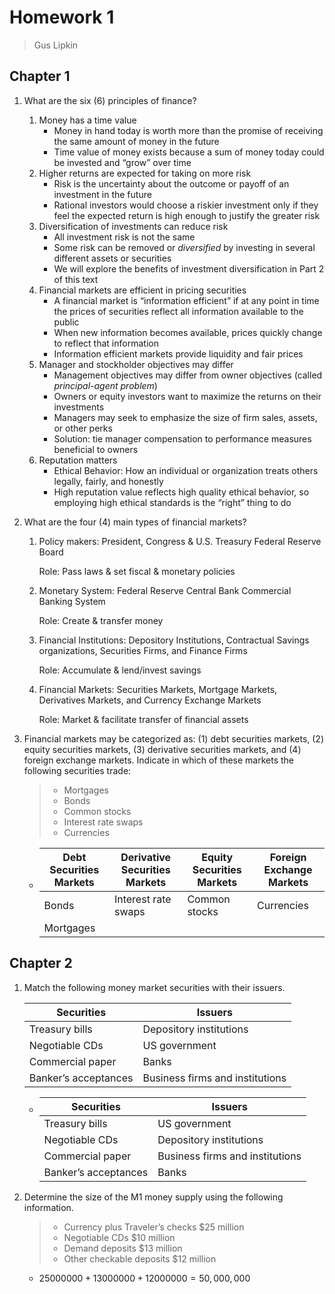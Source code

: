 # Homework 1

> Gus Lipkin

## Chapter 1

1. What are the six (6) principles of finance?

   1. Money has a time value
      - Money in hand today is worth more than the promise of receiving the same amount of money in the future
      - Time value of money exists because a sum of money today could be invested and “grow” over time
   2. Higher returns are expected for taking on more risk
      - Risk is the uncertainty about the outcome or payoff of an investment in the future
      - Rational investors would choose a riskier investment only if they feel the expected return is high enough to justify the greater risk
   3. Diversification of investments can reduce risk
      - All investment risk is not the same
      - Some risk can be removed or *diversified* by investing in several different assets or securities
      - We will explore the benefits of investment diversification in Part 2 of this text
   4. Financial markets are efficient in pricing securities
      - A financial market is “information efficient” if at any point in time the prices of securities reflect all information available to the public
      - When new information becomes available, prices quickly change to reflect that information
      - Information efficient markets provide liquidity and fair prices
   5. Manager and stockholder objectives may differ
      - Management objectives may differ from owner objectives (called *principal-agent problem*)
      - Owners or equity investors want to maximize the returns on their investments
      - Managers may seek to emphasize the size of firm sales, assets, or other perks
      - Solution: tie manager compensation to performance measures beneficial to owners
   6. Reputation matters
      - Ethical Behavior: How an individual or organization treats others legally, fairly, and honestly
      - High reputation value reflects high quality ethical behavior, so employing high ethical standards is the “right” thing to do

2. What are the four (4) main types of financial markets?

   1. Policy makers: President, Congress & U.S. Treasury Federal Reserve Board

      Role: Pass laws & set fiscal & monetary policies

   2. Monetary System: Federal Reserve Central Bank Commercial Banking System

      Role: Create & transfer money

   3. Financial Institutions: Depository Institutions, Contractual Savings organizations, Securities Firms, and Finance Firms

      Role: Accumulate & lend/invest savings

   4. Financial Markets: Securities Markets, Mortgage Markets, Derivatives Markets, and Currency Exchange Markets

      Role: Market & facilitate transfer of financial assets

3. Financial markets may be categorized as: (1) debt securities markets, (2) equity securities markets, (3) derivative securities markets, and (4) foreign exchange markets. Indicate in which of these markets the following securities trade:

   > - Mortgages
   > - Bonds
   > - Common stocks
   > - Interest rate swaps
   > - Currencies

   - | Debt Securities Markets | Derivative Securities Markets | Equity Securities Markets | Foreign Exchange Markets |
     | ----------------------- | ----------------------------- | ------------------------- | ------------------------ |
     | Bonds                   | Interest rate swaps           | Common stocks             | Currencies               |
     | Mortgages               |                               |                           |                          |

## Chapter 2

1. Match the following money market securities with their issuers.

   | Securities           | Issuers                         |
   | -------------------- | ------------------------------- |
   | Treasury bills       | Depository institutions         |
   | Negotiable CDs       | US government                   |
   | Commercial paper     | Banks                           |
   | Banker’s acceptances | Business firms and institutions |

   - | Securities           | Issuers                         |
     | -------------------- | ------------------------------- |
     | Treasury bills       | US government                   |
     | Negotiable CDs       | Depository institutions         |
     | Commercial paper     | Business firms and institutions |
     | Banker’s acceptances | Banks                           |

2. Determine the size of the M1 money supply using the following information. 

    > - Currency plus Traveler’s checks \$25 million 
    > - Negotiable CDs \$10 million 
    > - Demand deposits \$13 million 
    > - Other checkable deposits \$12 million 
    
    - $25000000+13000000+12000000=50,000,000$